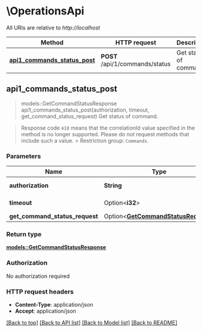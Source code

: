 # \OperationsApi

All URIs are relative to *http://localhost*

Method | HTTP request | Description
------------- | ------------- | -------------
[**api1_commands_status_post**](OperationsApi.md#api1_commands_status_post) | **POST** /api/1/commands/status | Get status of command.



## api1_commands_status_post

> models::GetCommandStatusResponse api1_commands_status_post(authorization, timeout, get_command_status_request)
Get status of command.

> Response code `410` means that the correlationId value specified in the method is no longer supported.  Please do not request methods that include such a value.   > Restriction group: `Commands`.

### Parameters


Name | Type | Description  | Required | Notes
------------- | ------------- | ------------- | ------------- | -------------
**authorization** | **String** | Authorization token. | [required] |
**timeout** | Option<**i32**> | Timeout in seconds. |  |[default to 15]
**get_command_status_request** | Option<[**GetCommandStatusRequest**](GetCommandStatusRequest.md)> |  |  |

### Return type

[**models::GetCommandStatusResponse**](GetCommandStatusResponse.md)

### Authorization

No authorization required

### HTTP request headers

- **Content-Type**: application/json
- **Accept**: application/json

[[Back to top]](#) [[Back to API list]](../README.md#documentation-for-api-endpoints) [[Back to Model list]](../README.md#documentation-for-models) [[Back to README]](../README.md)

